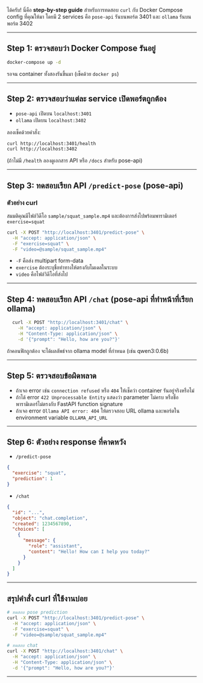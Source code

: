 ได้ครับ! นี่คือ **step-by-step guide** สำหรับการทดสอบ `curl` กับ Docker Compose config ที่คุณให้มา โดยมี 2 services คือ `pose-api` รันบนพอร์ต 3401 และ `ollama` รันบนพอร์ต 3402

---

## Step 1: ตรวจสอบว่า Docker Compose รันอยู่

```bash
docker-compose up -d
```

รอจน container ทั้งสองรันขึ้นมา (เช็คด้วย `docker ps`)

---

## Step 2: ตรวจสอบว่าแต่ละ service เปิดพอร์ตถูกต้อง

* `pose-api` เปิดบน `localhost:3401`
* `ollama` เปิดบน `localhost:3402`

ลองเช็คด้วยคำสั่ง:

```bash
curl http://localhost:3401/health
curl http://localhost:3402
```

(ถ้าไม่มี `/health` ลองดูเอกสาร API หรือ `/docs` สำหรับ pose-api)

---

## Step 3: ทดสอบเรียก API `/predict-pose` (pose-api)

### ตัวอย่าง curl

สมมติคุณมีไฟล์วิดีโอ `sample/squat_sample.mp4` และต้องการส่งไปพร้อมพารามิเตอร์ `exercise=squat`

```bash
curl -X POST "http://localhost:3401/predict-pose" \
  -H "accept: application/json" \
  -F "exercise=squat" \
  -F "video=@sample/squat_sample.mp4"
```

* `-F` คือส่ง multipart form-data
* `exercise` ต้องระบุชื่อท่าทางให้ตรงกับโมเดลในระบบ
* `video` คือไฟล์วิดีโอที่ส่งไป

---

## Step 4: ทดสอบเรียก API `/chat` (pose-api ที่ทำหน้าที่เรียก ollama)

```bash
  curl -X POST "http://localhost:3401/chat" \
    -H "accept: application/json" \
    -H "Content-Type: application/json" \
    -d '{"prompt": "Hello, how are you?"}'
```

ถ้าคอนฟิกถูกต้อง จะได้ผลลัพธ์จาก ollama model ที่กำหนด (เช่น qwen3:0.6b)

---

## Step 5: ตรวจสอบข้อผิดพลาด

* ถ้าเจอ error เช่น `connection refused` หรือ `404` ให้เช็คว่า container รันอยู่จริงหรือไม่
* ถ้าได้ error `422 Unprocessable Entity` แสดงว่า parameter ไม่ครบ หรือชื่อพารามิเตอร์ไม่ตรงกับ FastAPI function signature
* ถ้าเจอ error `Ollama API error: 404` ให้ตรวจสอบ URL ollama และพอร์ตใน environment variable `OLLAMA_API_URL`

---

## Step 6: ตัวอย่าง response ที่คาดหวัง

* `/predict-pose`

```json
{
  "exercise": "squat",
  "prediction": 1
}
```

* `/chat`

```json
{
  "id": "...",
  "object": "chat.completion",
  "created": 1234567890,
  "choices": [
    {
      "message": {
        "role": "assistant",
        "content": "Hello! How can I help you today?"
      }
    }
  ]
}
```

---

## สรุปคำสั่ง curl ที่ใช้งานบ่อย

```bash
# ทดสอบ pose prediction
curl -X POST "http://localhost:3401/predict-pose" \
  -H "accept: application/json" \
  -F "exercise=squat" \
  -F "video=@sample/squat_sample.mp4"

# ทดสอบ chat
curl -X POST "http://localhost:3401/chat" \
  -H "accept: application/json" \
  -H "Content-Type: application/json" \
  -d '{"prompt": "Hello, how are you?"}'
```

---